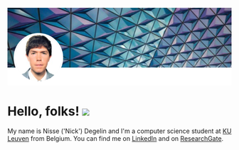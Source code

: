 
[![Header](readme_header.PNG "Header")](https://www.linkedin.com/in/degelin2/)

# Hello, folks! <img src="https://raw.githubusercontent.com/MartinHeinz/MartinHeinz/master/wave.gif" width="30px">

My name is Nisse ('Nick') Degelin and I'm a computer science student at [KU Leuven](https://www.kuleuven.be/english/) from Belgium. You can find me on [LinkedIn](https://www.linkedin.com/in/degelin2/) and on [ResearchGate](https://www.researchgate.net/profile/Nisse_Degelin).

